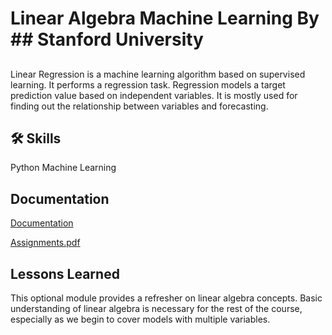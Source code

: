 
# Linear Algebra Machine Learning By ## Stanford University


 
## 
Linear Regression is a machine learning algorithm based on supervised learning. It performs a regression task. Regression models a target prediction value based on independent variables. It is mostly used for finding out the relationship between variables and forecasting.





## 🛠 Skills
Python Machine Learning 


## Documentation

[Documentation](https://drive.google.com/file/d/1IVl4HJmzdsDCJB4umse5xm6Uiv8kwYtw/view?usp=sharing)

[Assignments.pdf](https://github.com/wasimakrom/LinearAlgebraMachinelearning-/files/9632311/Assignments.pdf)

## Lessons Learned

This optional module provides a refresher on linear algebra concepts. Basic understanding of linear algebra is necessary for the rest of the course, especially as we begin to cover models with multiple variables.
